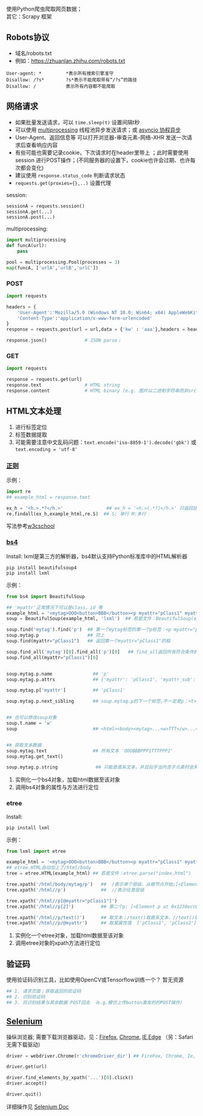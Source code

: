 使用Python爬虫爬取网页数据；  
其它：Scrapy 框架

## Robots协议
* 域名/robots.txt
* 例如：https://zhuanlan.zhihu.com/robots.txt
```
User-agent: *         *表示所有搜索引擎准守
Disallow: /?s*        ?s*表示不能爬取带有“/?s”的路径
Disallow: /           表示所有内容都不能爬取
```

## 网络请求
* 如果批量发送请求，可以 ```time.sleep(t)``` 设置间隔t秒
* 可以使用 [multiprocessing](https://zhuanlan.zhihu.com/p/103135242) 线程池异步发送请求；或 [asyncio 协程异步](https://zhuanlan.zhihu.com/p/59621713)
* User-Agent、返回信息等 可以打开浏览器-审查元素-网络-XHR 发送一次请求后查看响应内容
* 有些可能也需要记录cookie，下次请求时在header里带上 ；此时需要使用 session 进行POST操作；(不同服务器的设置下，cookie也许会过期、也许每次都会变化)
* 建议使用 ```response.status_code``` 判断请求状态
* ```requests.get(proxies={},..)``` 设置代理  


session: 
```py
sessionA = requests.session()
sessionA.get(...)             
sessionA.post(...)       
```

multiprocessing: 
```py
import multiprocessing
def funcA(url):
    pass

pool = multiprocessing.Pool(processes = 3)
map(funcA, ['urlA','urlB','urlC'])
```

### POST
```py
import requests

headers = {
    'User-Agent':'Mozilla/5.0 (Windows NT 10.0; Win64; x64) AppleWebKit/537.36 (KHTML, like Gecko) Chrome/114.0.5735.289 Safari/537.36',
    'Content-Type':'application/x-www-form-urlencoded'
}
response = requests.post(url = url,data = {'kw' : 'aaa'},headers = headers)

response.json()              # JSON parse；
```


### GET
```py
import requests

response = requests.get(url)
response.text                # HTML string
response.content             # HTML binary (e.g. 图片以二进制字符串而非src表示)
```



## HTML文本处理
1. 进行标签定位  
2. 标签数据提取
3. 可能需要注意中文乱码问题：```text.encode('iso-8859-1').decode('gbk')``` 或 ```text.encoding = 'utf-8'```

### [正则](https://www.w3schools.cn/python/python_regex.asp)
示例：
```py
import re
## example_html = response.text

ex_h = '<h.>.*?</h.>'                ## ex_h = '<h.>(.*?)</h.>' 只返回括号内字段
re.findall(ex_h,example_html,re.S)  ## S: 单行 M:多行
```
写法参考[w3cschool]('https://www.w3schools.cn/python/python_regex.asp#元字符')

### [bs4](https://beautifulsoup.cn/)
Install: lxml是第三方的解析器，bs4默认支持Python标准库中的HTML解析器
```
pip install beautifulsoup4
pip install lxml   
```

示例：
```py
from bs4 import BeautifulSoup

## 'myattr'正常情况下可以是class，id 等
example_html = '<mytag>OOO<button>BBB</button><p myattr="pClass1" myattr_sub="pClass1_sub">PPP1</p><t>TTT</t><p myattr="pClass2">PPP2</p></mytag>'
soup = BeautifulSoup(example_html, 'lxml')  ## 若是文件：BeautifulSoup(open("index.html"))

soup.find('mytag').find('p')  ## 第一个mytag标签的第一个p标签：<p myattr="pClass1" myattr_sub="pClass1_sub">PPP1</p>
soup.mytag.p                  ## 同上
soup.find(myattr="pClass1")   ## 返回第一个myattr="pClass1"的框

soup.find_all('mytag')[0].find_all('p')[0]   ## find_all返回所有符合条件的框，以list的形式
soup.find_all(myattr="pClass1")[0]


soup.mytag.p.name               ## 'p'
soup.mytag.p.attrs              ## {'myattr': 'pClass1', 'myattr_sub': 'pClass1_sub'}

soup.mytag.p['myattr']          ## 'pClass1'

soup.mytag.p.next_sibling       ## soup.mytag.p的下一个标签,不一定是p：<t>TTT</t>


## 也可以修改soup对象
soup.t.name = 'w'
soup                            ## <html><body><mytag>...<w>TTT</w>...</body></html>


## 获取文本数据
soup.mytag.text                 ## 所有文本 'OOOBBBPPP1TTTPPP2' 
soup.mytag.get_text()

soup.mytag.p.string              ## 只能是直系文本，并且似乎当内含子元素时会失效 
```
1. 实例化一个bs4对象，加载html数据至该对象
2. 调用bs4对象的属性与方法进行定位  

### etree
Install: 
```
pip install lxml  
```

示例：
```py
from lxml import etree

example_html = '<mytag>OOO<button>BBB</button><p myattr="pClass1" myattr_sub="pClass1_sub">PPP1</p><t>TTT</t><p myattr="pClass2">PPP2</p></mytag>'
## etree.HTML自动加上了/html/body
tree = etree.HTML(example_html) ## 若是文件：etree.parse("index.html")

tree.xpath('/html/body/mytag/p')   ##  /表示单个层级、从根节点开始;[<Element p at 0x1238ec7b940>, <Element p at 0x1238ec40c00>]
tree.xpath('/html//p')             ##  //表示任意层级

tree.xpath('/html//p[@myattr="pClass1"]')
tree.xpath('/html//p[2]')          ## 第二个p; [<Element p at 0x1238ecc0580>]

tree.xpath('/html//p/text()')      ## 取文本；/text()取直系文本、//text()取所有文本  ['PPP1', 'PPP2']
tree.xpath('/html//p/@myattr')     ## 取某属性值  ['pClass1', 'pClass2']
```
1. 实例化一个etree对象，加载html数据至该对象
2. 调用etree对象的xpath方法进行定位 

## 验证码
使用验证码识别工具，比如使用OpenCV或Tensorflow训练一个？ 暂无资源
```py
## 1. 请求页面；获取返回的验证码
## 2. 识别验证码
## 3. 将识别结果与其余数据 POST回去 （e.g.模仿上传button激发的的POST操作）
```

## [Selenium](https://www.selenium.dev/zh-cn/documentation/webdriver/getting_started/)
操纵浏览器; 需要下载浏览器驱动，见：[Firefox](https://github.com/mozilla/geckodriver/releases/), [Chrome](http://chromedriver.storage.googleapis.com/index.html), [IE](http://selenium-release.storage.googleapis.com/index.html),[Edge](https://developer.microsoft.com/en-us/microsoft-edge/tools/webdriver/) （另：Safari无需下载驱动）


```py
driver = webdriver.Chrome(r'chromeDriver_dir') ## FireFox, Chrome, Ie, Edge, Safari

driver.get(url)

driver.find_elements_by_xpath('...')[0].click()
driver.accept()

driver.quit()
```
详细操作见 [Selenium Doc](https://www.selenium.dev/zh-cn/documentation/webdriver/interactions/)


